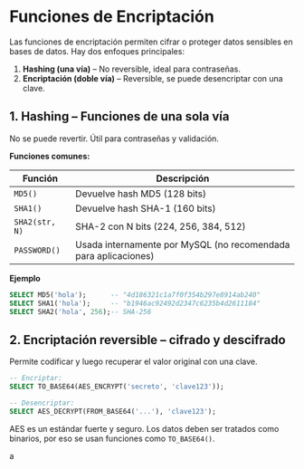 # **Funciones de Encriptación**

Las funciones de encriptación permiten cifrar o proteger datos sensibles en bases de datos. Hay dos enfoques principales:
1. **Hashing (una vía)** – No reversible, ideal para contraseñas.
2. **Encriptación (doble vía)** – Reversible, se puede desencriptar con una clave.


## 1. Hashing – Funciones de una sola vía

No se puede revertir. Útil para contraseñas y validación.

**Funciones comunes:**

| Función        | Descripción                                                     |
| -------------- | --------------------------------------------------------------- |
| `MD5()`        | Devuelve hash MD5 (128 bits)                                    |
| `SHA1()`       | Devuelve hash SHA-1 (160 bits)                                  |
| `SHA2(str, N)` | SHA-2 con N bits (224, 256, 384, 512)                           |
| `PASSWORD()`   | Usada internamente por MySQL (no recomendada para aplicaciones) |

**Ejemplo**
```sql
SELECT MD5('hola');      -- "4d186321c1a7f0f354b297e8914ab240"
SELECT SHA1('hola');     -- "b1946ac92492d2347c6235b4d2611184"
SELECT SHA2('hola', 256);-- SHA-256
```


## 2. Encriptación reversible – cifrado y descifrado

Permite codificar y luego recuperar el valor original con una clave.

```sql
-- Encriptar:
SELECT TO_BASE64(AES_ENCRYPT('secreto', 'clave123'));

-- Desencriptar:
SELECT AES_DECRYPT(FROM_BASE64('...'), 'clave123');
```
AES es un estándar fuerte y seguro. Los datos deben ser tratados como binarios, por eso se usan funciones como `TO_BASE64()`.


a
